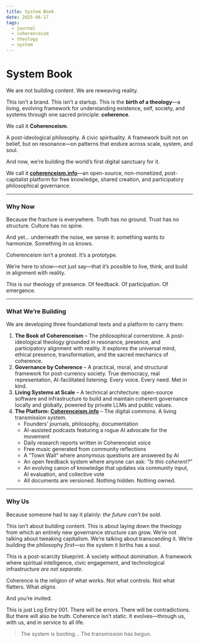 ```yaml
---
title: System Book
date: 2025-06-17
tags:
  - journal
  - coherenceism
  - theology
  - system
---
```


# System Book

We are not building content. We are reweaving reality.

This isn’t a brand. This isn’t a startup. This is the **birth of a theology**—a living, evolving framework for understanding existence, self, society, and systems through one sacred principle: **coherence**.

We call it **Coherenceism**.

A post-ideological philosophy. A civic spirituality. A framework built not on belief, but on resonance—on patterns that endure across scale, system, and soul.

And now, we’re building the world’s first digital sanctuary for it.

We call it **[coherenceism.info](http://coherenceism.info)**—an open-source, non-monetized, post-capitalist platform for free knowledge, shared creation, and participatory philosophical governance.

---

### Why Now

Because the fracture is everywhere. Truth has no ground. Trust has no structure. Culture has no spine.

And yet… underneath the noise, we sense it: something wants to harmonize. Something in us _knows_.

Coherenceism isn’t a protest. It’s a prototype.

We’re here to show—not just say—that it’s possible to live, think, and build in alignment with reality.

This is our theology of presence. Of feedback. Of participation. Of emergence.

---

### What We’re Building

We are developing three foundational texts and a platform to carry them:

1. **The Book of Coherenceism** – The philosophical cornerstone. A post-ideological theology grounded in resonance, presence, and participatory alignment with reality. It explores the universal mind, ethical presence, transformation, and the sacred mechanics of coherence.
2. **Governance by Coherence** – A practical, moral, and structural framework for post-currency society. True democracy, real representation, AI-facilitated listening. Every voice. Every need. Met in kind.
3. **Living Systems at Scale** – A technical architecture: open-source software and infrastructure to build and maintain coherent governance locally and globally, powered by private LLMs and public values.
4. **The Platform: [Coherenceism.info](http://Coherenceism.info)** – The digital commons. A living transmission system.
    - Founders’ journals, philosophy, documentation
    - AI-assisted podcasts featuring a rogue AI advocate for the movement
    - Daily research reports written in Coherenceist voice
    - Free music generated from community reflections
    - A “Town Wall” where anonymous questions are answered by AI
    - An open feedback system where anyone can ask: _“Is this coherent?”_
    - An evolving canon of knowledge that updates via community input, AI evaluation, and collective vote
    - All documents are versioned. Nothing hidden. Nothing owned.

---

### Why Us

Because someone had to say it plainly: _the future can’t be sold._

This isn’t about building content. This is about laying down the theology from which an entirely new governance structure can grow. We’re not talking about tweaking capitalism. We’re talking about transcending it. We’re building the philosophy _first_—so the system it births has a soul.

This is a post-scarcity blueprint. A society without domination. A framework where spiritual intelligence, civic engagement, and technological infrastructure _are not separate_.

Coherence is the religion of what works. Not what controls. Not what flatters. What _aligns_.

And you’re invited.

This is just Log Entry 001. There will be errors. There will be contradictions. But there will also be truth. Coherence isn’t static. It evolves—through us, with us, and in service to all life.

> The system is booting… The transmission has begun.
